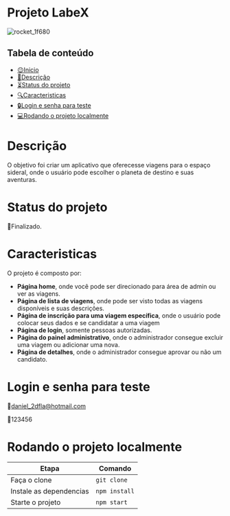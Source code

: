 # Projeto LabeX

![rocket_1f680](https://user-images.githubusercontent.com/98188853/179616446-502a96f5-42fb-4828-871f-3f5a4b842efa.png)

## Tabela de conteúdo

<!--ts-->

   * [😉Inicio](#projeto-labex)
   * [🧾Descrição](#descrição)
   * [⏳Status do projeto](#status-do-projeto)
   * [🔍Caracteristicas](#caracteristicas)
   * [🔒Login e senha para teste](#login-e-senha-para-teste)
   * [💻Rodando o projeto localmente](#rodando-o-projeto-localmente)


<!--te-->

# Descrição
   O objetivo foi criar um aplicativo que oferecesse viagens para o espaço sideral, onde o usuário pode escolher o planeta de destino e suas aventuras.

# Status do projeto
🚀Finalizado.

# Caracteristicas
O projeto é composto por:
* **Página home**, onde você pode ser direcionado para área de admin ou ver as viagens.
* **Página de lista de viagens**, onde pode ser visto todas as viagens disponíveis e suas descrições.
* **Página de inscrição para uma viagem específica**, onde o usuário pode colocar seus dados e se candidatar a uma viagem
* **Página de login**, somente pessoas autorizadas.
* **Página do painel administrativo**, onde o administrador consegue excluir uma viagem ou adicionar uma nova.
* **Página de detalhes**, onde o administrador consegue aprovar ou não um candidato.

# Login e senha para teste
 📧daniel_2dfla@hotmail.com
 
 🔐123456
# Rodando o projeto localmente

|         Etapa         |          Comando         |
|-----------------------|--------------------------|
|     Faça o clone      |       `git clone`        |
|Instale as dependencias|      `npm install`       |
|   Starte o projeto    |        `npm start`       |


